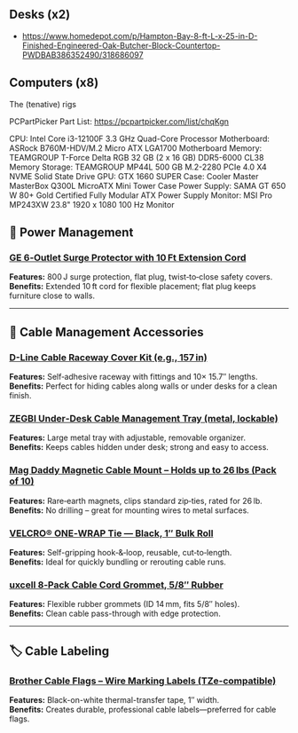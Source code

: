 ## Desks (x2)
- https://www.homedepot.com/p/Hampton-Bay-8-ft-L-x-25-in-D-Finished-Engineered-Oak-Butcher-Block-Countertop-PWDBAB386352490/318686097

## Computers (x8)

The (tenative) rigs

PCPartPicker Part List: https://pcpartpicker.com/list/chqKgn

CPU: Intel Core i3-12100F 3.3 GHz Quad-Core Processor
Motherboard: ASRock B760M-HDV/M.2 Micro ATX LGA1700 Motherboard
Memory: TEAMGROUP T-Force Delta RGB 32 GB (2 x 16 GB) DDR5-6000 CL38 Memory
Storage: TEAMGROUP MP44L 500 GB M.2-2280 PCIe 4.0 X4 NVME Solid State Drive
GPU: GTX 1660 SUPER
Case: Cooler Master MasterBox Q300L MicroATX Mini Tower Case 
Power Supply: SAMA GT 650 W 80+ Gold Certified Fully Modular ATX Power Supply
Monitor: MSI Pro MP243XW 23.8" 1920 x 1080 100 Hz Monitor  

## 🔌 Power Management

### [GE 6‑Outlet Surge Protector with 10 Ft Extension Cord](https://www.amazon.com/GE-Outlet-Protector-Extension-14092/dp/B00DOMYL24)
**Features:** 800 J surge protection, flat plug, twist‑to‑close safety covers.  
**Benefits:** Extended 10 ft cord for flexible placement; flat plug keeps furniture close to walls.

---

## 🧰 Cable Management Accessories

### [D-Line Cable Raceway Cover Kit (e.g., 157 in)](https://www.amazon.com/D-Line-Self-Adhesive-Channels-Accessories-Management/dp/B08563XMS5)
**Features:** Self‑adhesive raceway with fittings and 10× 15.7″ lengths.  
**Benefits:** Perfect for hiding cables along walls or under desks for a clean finish.

### [ZEGBI Under‑Desk Cable Management Tray (metal, lockable)](https://www.amazon.com/ZEGBI-Under-Desk-Cable-Management/dp/B0CRZ8K8GY)
**Features:** Large metal tray with adjustable, removable organizer.  
**Benefits:** Keeps cables hidden under desk; strong and easy to access.

### [Mag Daddy Magnetic Cable Mount – Holds up to 26 lbs (Pack of 10)](https://www.amazon.com/Rack-Tiers-Magnetic-Management-RMW026BK/dp/B0CJ1QKSGH)
**Features:** Rare‑earth magnets, clips standard zip‑ties, rated for 26 lb.  
**Benefits:** No drilling – great for mounting wires to metal surfaces.

### [VELCRO® ONE‑WRAP Tie — Black, 1″ Bulk Roll](https://www.amazon.com/VELCRO-Brand-ONE-WRAP-Double-Sided-Multi-Purpose/dp/B000078CUB)
**Features:** Self-gripping hook‑&‑loop, reusable, cut‑to‑length.  
**Benefits:** Ideal for quickly bundling or rerouting cable runs.

### [uxcell 8‑Pack Cable Cord Grommet, 5/8″ Rubber](https://www.amazon.com/uxcell-Rubber-Grommets-Firewall-Protecting/dp/B0DWDWL47M)
**Features:** Flexible rubber grommets (ID 14 mm, fits 5/8″ holes).  
**Benefits:** Clean cable pass-through with edge protection.

---

## 🏷️ Cable Labeling

### [Brother Cable Flags – Wire Marking Labels (TZe-compatible)](https://www.amazon.com/Genuine-Brother-Flexible-TZe-Tapes/dp/B01M19YGM6)
**Features:** Black-on-white thermal-transfer tape, 1″ width.  
**Benefits:** Creates durable, professional cable labels—preferred for cable flags.
